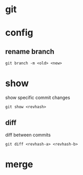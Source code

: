 git
=======================================
# config

## rename branch
```
git branch -m <old> <new>
```

# show
show specific commit changes
```
git show <revhash>
```

## diff
diff between commits
```
git diff <revhash-a> <revhash-b>
```

# merge



